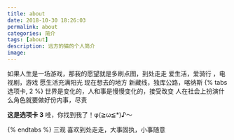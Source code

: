 ```yaml
---
title: about
date: 2018-10-30 18:26:03
permalink: about
categories: 简介
tags: [about]
description: 远方的猫的个人简介
image:
---
```

<p class="description"></p>
如果人生是一场游戏，那我的愿望就是多刷点图，到处走走
爱生活，爱骑行 ，电视剧，游戏   愿生活充满阳光
现在想去的地方 新藏线，独库公路，喀纳斯
{% tabs 选项卡, 2 %}
<!-- tab  **世界观**-->
 世界是变化的，人和事是慢慢变化的，接受改变
人在社会上扮演什么角色就要做好份内事，尽责
<!-- endtab -->
<!-- tab **人生观**-->

<!-- endtab -->
<!-- tab **价值观** -->
**这是选项卡 3** 哇，你找到我了！φ(≧ω≦*)♪～
<!-- endtab -->
{% endtabs %}
三观  喜欢到处走走，大事固执，小事随意